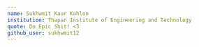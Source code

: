 ```yaml
---
name: Sukhwmit Kaur Kahlon
institution: Thapar Institute of Engineering and Technology
quote: Do Epic Shit! <3
github_user: sukhwmit12
---
```

